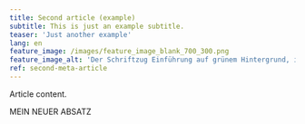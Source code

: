 ```yaml
---
title: Second article (example)
subtitle: This is just an example subtitle.
teaser: 'Just another example'
lang: en
feature_image: /images/feature_image_blank_700_300.png
feature_image_alt: 'Der Schriftzug Einführung auf grünem Hintergrund, in welchem sich kleine Icons befinden'
ref: second-meta-article
---
```


Article content.


MEIN NEUER ABSATZ
